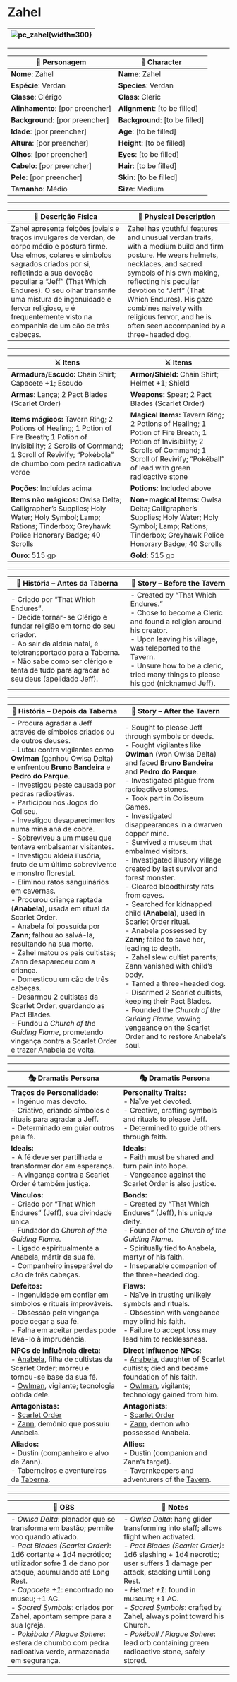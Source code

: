 # Zahel

| ![pc_zahel](assets/pc/pc_zahel.png){width=300} |
| ---------------------------------------------- |

---

| **🧙 Personagem** | **🧙 Character** |
| ----------------- | ---------------- |
| **Nome**: Zahel | **Name**: Zahel |
| **Espécie**: Verdan | **Species**: Verdan |
| **Classe**: Clérigo | **Class**: Cleric |
| **Alinhamento**: [por preencher] | **Alignment**: [to be filled] |
| **Background**: [por preencher] | **Background**: [to be filled] |
| **Idade**: [por preencher] | **Age**: [to be filled] |
| **Altura**: [por preencher] | **Height**: [to be filled] |
| **Olhos**: [por preencher] | **Eyes**: [to be filled] |
| **Cabelo**: [por preencher] | **Hair**: [to be filled] |
| **Pele**: [por preencher] | **Skin**: [to be filled] |
| **Tamanho**: Médio | **Size**: Medium |

---

| **📜 Descrição Física** | **📜 Physical Description** |
| ------------------------ | --------------------------- |
| Zahel apresenta feições joviais e traços invulgares de verdan, de corpo médio e postura firme. Usa elmos, colares e símbolos sagrados criados por si, refletindo a sua devoção peculiar a “Jeff” (That Which Endures). O seu olhar transmite uma mistura de ingenuidade e fervor religioso, e é frequentemente visto na companhia de um cão de três cabeças. | Zahel has youthful features and unusual verdan traits, with a medium build and firm posture. He wears helmets, necklaces, and sacred symbols of his own making, reflecting his peculiar devotion to “Jeff” (That Which Endures). His gaze combines naivety with religious fervor, and he is often seen accompanied by a three-headed dog. |

---

| **⚔️ Itens** | **⚔️ Items** |
|--------------|--------------|
| **Armadura/Escudo:** Chain Shirt; Capacete +1; Escudo | **Armor/Shield:** Chain Shirt; Helmet +1; Shield |
| **Armas:** Lança; 2 Pact Blades (Scarlet Order) | **Weapons:** Spear; 2 Pact Blades (Scarlet Order) |
| **Items mágicos:** Tavern Ring; 2 Potions of Healing; 1 Potion of Fire Breath; 1 Potion of Invisibility; 2 Scrolls of Command; 1 Scroll of Revivify; “Pokébola” de chumbo com pedra radioativa verde | **Magical Items:** Tavern Ring; 2 Potions of Healing; 1 Potion of Fire Breath; 1 Potion of Invisibility; 2 Scrolls of Command; 1 Scroll of Revivify; “Pokéball” of lead with green radioactive stone |
| **Poções:** Incluídas acima | **Potions:** Included above |
| **Items não mágicos:** Owlsa Delta; Calligrapher’s Supplies; Holy Water; Holy Symbol; Lamp; Rations; Tinderbox; Greyhawk Police Honorary Badge; 40 Scrolls | **Non-magical Items:** Owlsa Delta; Calligrapher’s Supplies; Holy Water; Holy Symbol; Lamp; Rations; Tinderbox; Greyhawk Police Honorary Badge; 40 Scrolls |
| **Ouro:** 515 gp | **Gold:** 515 gp |

---

| **📖 História – Antes da Taberna** | **📖 Story – Before the Tavern** |
| ---------------------------------- | -------------------------------- |
| - Criado por “That Which Endures”.<br>- Decide tornar-se Clérigo e fundar religião em torno do seu criador.<br>- Ao sair da aldeia natal, é teletransportado para a Taberna.<br>- Não sabe como ser clérigo e tenta de tudo para agradar ao seu deus (apelidado Jeff). | - Created by “That Which Endures.”<br>- Chose to become a Cleric and found a religion around his creator.<br>- Upon leaving his village, was teleported to the Tavern.<br>- Unsure how to be a cleric, tried many things to please his god (nicknamed Jeff). |

---

| **📖 História – Depois da Taberna** | **📖 Story – After the Tavern** |
| ----------------------------------- | -------------------------------- |
| - Procura agradar a Jeff através de símbolos criados ou de outros deuses.<br>- Lutou contra vigilantes como **Owlman** (ganhou Owlsa Delta) e enfrentou **Bruno Bandeira** e **Pedro do Parque**.<br>- Investigou peste causada por pedras radioativas.<br>- Participou nos Jogos do Coliseu.<br>- Investigou desaparecimentos numa mina anã de cobre.<br>- Sobreviveu a um museu que tentava embalsamar visitantes.<br>- Investigou aldeia ilusória, fruto de um último sobrevivente e monstro florestal.<br>- Eliminou ratos sanguinários em cavernas.<br>- Procurou criança raptada (**Anabela**), usada em ritual da Scarlet Order.<br>- Anabela foi possuída por **Zann**; falhou ao salvá-la, resultando na sua morte.<br>- Zahel matou os pais cultistas; Zann desapareceu com a criança.<br>- Domesticou um cão de três cabeças.<br>- Desarmou 2 cultistas da Scarlet Order, guardando as Pact Blades.<br>- Fundou a *Church of the Guiding Flame*, prometendo vingança contra a Scarlet Order e trazer Anabela de volta. | - Sought to please Jeff through symbols or deeds.<br>- Fought vigilantes like **Owlman** (won Owlsa Delta) and faced **Bruno Bandeira** and **Pedro do Parque**.<br>- Investigated plague from radioactive stones.<br>- Took part in Coliseum Games.<br>- Investigated disappearances in a dwarven copper mine.<br>- Survived a museum that embalmed visitors.<br>- Investigated illusory village created by last survivor and forest monster.<br>- Cleared bloodthirsty rats from caves.<br>- Searched for kidnapped child (**Anabela**), used in Scarlet Order ritual.<br>- Anabela possessed by **Zann**; failed to save her, leading to death.<br>- Zahel slew cultist parents; Zann vanished with child’s body.<br>- Tamed a three-headed dog.<br>- Disarmed 2 Scarlet cultists, keeping their Pact Blades.<br>- Founded the *Church of the Guiding Flame*, vowing vengeance on the Scarlet Order and to restore Anabela’s soul. |

---

| **🎭 Dramatis Persona** | **🎭 Dramatis Persona** |
|--------------------------|-------------------------|
| **Traços de Personalidade:**<br>- Ingénuo mas devoto.<br>- Criativo, criando símbolos e rituais para agradar a Jeff.<br>- Determinado em guiar outros pela fé. | **Personality Traits:**<br>- Naïve yet devoted.<br>- Creative, crafting symbols and rituals to please Jeff.<br>- Determined to guide others through faith. |
| **Ideais:**<br>- A fé deve ser partilhada e transformar dor em esperança.<br>- A vingança contra a Scarlet Order é também justiça. | **Ideals:**<br>- Faith must be shared and turn pain into hope.<br>- Vengeance against the Scarlet Order is also justice. |
| **Vínculos:**<br>- Criado por “That Which Endures” (Jeff), sua divindade única.<br>- Fundador da *Church of the Guiding Flame*.<br>- Ligado espiritualmente a Anabela, mártir da sua fé.<br>- Companheiro inseparável do cão de três cabeças. | **Bonds:**<br>- Created by “That Which Endures” (Jeff), his unique deity.<br>- Founder of the *Church of the Guiding Flame*.<br>- Spiritually tied to Anabela, martyr of his faith.<br>- Inseparable companion of the three-headed dog. |
| **Defeitos:**<br>- Ingenuidade em confiar em símbolos e rituais improváveis.<br>- Obsessão pela vingança pode cegar a sua fé.<br>- Falha em aceitar perdas pode levá-lo à imprudência. | **Flaws:**<br>- Naïve in trusting unlikely symbols and rituals.<br>- Obsession with vengeance may blind his faith.<br>- Failure to accept loss may lead him to recklessness. |
| **NPCs de influência direta:**<br>- [Anabela](anabela.md), filha de cultistas da Scarlet Order; morreu e tornou-se base da sua fé.<br>- [Owlman](owlman.md), vigilante; tecnologia obtida dele. | **Direct Influence NPCs:**<br>- [Anabela](anabela.md), daughter of Scarlet cultists; died and became foundation of his faith.<br>- [Owlman](owlman.md), vigilante; technology gained from him. |
| **Antagonistas:**<br>- [Scarlet Order](scarlet_order.md)<br>- [Zann](zann.md), demónio que possuiu Anabela. | **Antagonists:**<br>- [Scarlet Order](scarlet_order.md)<br>- [Zann](zann.md), demon who possessed Anabela. |
| **Aliados:**<br>- Dustin (companheiro e alvo de Zann).<br>- Taberneiros e aventureiros da [Taberna](taverna.md). | **Allies:**<br>- Dustin (companion and Zann’s target).<br>- Tavernkeepers and adventurers of the [Tavern](taverna.md). |

---

| **🔮 OBS** | **🔮 Notes** |
|------------|--------------|
| - *Owlsa Delta*: planador que se transforma em bastão; permite voo quando ativado.<br>- *Pact Blades (Scarlet Order)*: 1d6 cortante + 1d4 necrótico; utilizador sofre 1 de dano por ataque, acumulando até Long Rest.<br>- *Capacete +1*: encontrado no museu; +1 AC.<br>- *Sacred Symbols*: criados por Zahel, apontam sempre para a sua Igreja.<br>- *Pokébola / Plague Sphere*: esfera de chumbo com pedra radioativa verde, armazenada em segurança. | - *Owlsa Delta*: hang glider transforming into staff; allows flight when activated.<br>- *Pact Blades (Scarlet Order)*: 1d6 slashing + 1d4 necrotic; user suffers 1 damage per attack, stacking until Long Rest.<br>- *Helmet +1*: found in museum; +1 AC.<br>- *Sacred Symbols*: crafted by Zahel, always point toward his Church.<br>- *Pokéball / Plague Sphere*: lead orb containing green radioactive stone, safely stored. |

---
